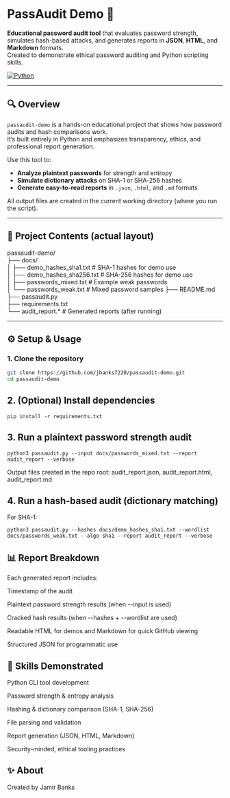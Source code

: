 # PassAudit Demo 🔐

**Educational password audit tool** that evaluates password strength, simulates hash-based attacks, and generates reports in **JSON**, **HTML**, and **Markdown** formats.  
Created to demonstrate ethical password auditing and Python scripting skills.

[![Python](https://img.shields.io/badge/python-3.x-blue.svg)](#)

---

## 🔍 Overview

`passaudit-demo` is a hands-on educational project that shows how password audits and hash comparisons work.  
It’s built entirely in Python and emphasizes transparency, ethics, and professional report generation.

Use this tool to:

- **Analyze plaintext passwords** for strength and entropy  
- **Simulate dictionary attacks** on SHA-1 or SHA-256 hashes  
- **Generate easy-to-read reports** in `.json`, `.html`, and `.md` formats

All output files are created in the current working directory (where you run the script).

---

## 📂 Project Contents (actual layout)

passaudit-demo/  
├── docs/  
│ ├── demo_hashes_sha1.txt # SHA-1 hashes for demo use  
│ ├── demo_hashes_sha256.txt # SHA-256 hashes for demo use  
│ ├── passwords_mixed.txt # Example weak passwords  
│ └── passwords_weak.txt # Mixed password samples
├── README.md  
├── passaudit.py  
├── requirements.txt  
└── audit_report.* # Generated reports (after running)


---

## ⚙️ Setup & Usage

### 1. Clone the repository
```bash
git clone https://github.com/jbanks7220/passaudit-demo.git
cd passaudit-demo
```
## 2. (Optional) Install dependencies
```
pip install -r requirements.txt
```

## 3. Run a plaintext password strength audit
```
python3 passaudit.py --input docs/passwords_mixed.txt --report audit_report --verbose
```

Output files created in the repo root: audit_report.json, audit_report.html, audit_report.md

## 4. Run a hash-based audit (dictionary matching)

For SHA-1:
```
python3 passaudit.py --hashes docs/demo_hashes_sha1.txt --wordlist docs/passwords_weak.txt --algo sha1 --report audit_report --verbose
```

## 📊 Report Breakdown

Each generated report includes:

Timestamp of the audit

Plaintext password strength results (when --input is used)

Cracked hash results (when --hashes + --wordlist are used)

Readable HTML for demos and Markdown for quick GitHub viewing

Structured JSON for programmatic use

## 🧠 Skills Demonstrated

Python CLI tool development

Password strength & entropy analysis

Hashing & dictionary comparison (SHA-1, SHA-256)

File parsing and validation

Report generation (JSON, HTML, Markdown)

Security-minded, ethical tooling practices

## ✨ About

Created by Jamir Banks




